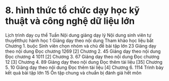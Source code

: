 # 8. hình thức tổ chức dạy học kỹ thuật và công nghệ dữ liệu lớn
Lịch trình dạy cụ thể Tuần Nội dung giảng dạy lý Nội dung sinh viên tự thuyếtthực hành học 1 Giảng dạy theo nội dung Tham khảo học liệu bắt Chương 1. buộc Sinh viên chọn nhóm và chủ đề bài tập lớn 23 Giảng dạy theo nội dung Đọc chương 1269 \[2\] Chương 2. 45 Giảng dạy theo nội dung Đọc chương 4 1011 \[2\] Chương 3. 67 Giảng dạy theo nội dung Đọc chương 12 \[3\] Chương 4. 89 Giảng dạy theo nội dung Đọc thêm tài liệu \[35\] Chương 5. 10 Giảng dạy theo nội dung Đọc thêm tài liệu \[4\] Chương 6. 1114 Trình bày kết quả bài tập lớn 15 Ôn tập chung và chuẩn bị đánh giá hết môn
